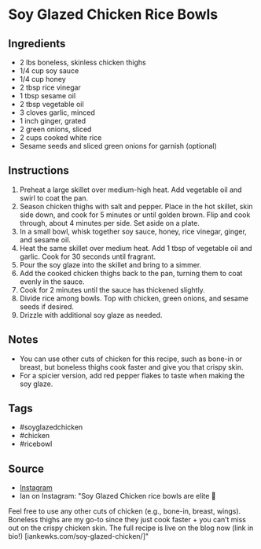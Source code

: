  # Soy Glazed Chicken Rice Bowls

## Ingredients

- 2 lbs boneless, skinless chicken thighs
- 1/4 cup soy sauce
- 1/4 cup honey
- 2 tbsp rice vinegar
- 1 tbsp sesame oil
- 2 tbsp vegetable oil
- 3 cloves garlic, minced
- 1 inch ginger, grated
- 2 green onions, sliced
- 2 cups cooked white rice
- Sesame seeds and sliced green onions for garnish (optional)

## Instructions

1. Preheat a large skillet over medium-high heat. Add vegetable oil and swirl to coat the pan.
2. Season chicken thighs with salt and pepper. Place in the hot skillet, skin side down, and cook for 5 minutes or until golden brown. Flip and cook through, about 4 minutes per side. Set aside on a plate.
3. In a small bowl, whisk together soy sauce, honey, rice vinegar, ginger, and sesame oil.
4. Heat the same skillet over medium heat. Add 1 tbsp of vegetable oil and garlic. Cook for 30 seconds until fragrant.
5. Pour the soy glaze into the skillet and bring to a simmer.
6. Add the cooked chicken thighs back to the pan, turning them to coat evenly in the sauce.
7. Cook for 2 minutes until the sauce has thickened slightly.
8. Divide rice among bowls. Top with chicken, green onions, and sesame seeds if desired.
9. Drizzle with additional soy glaze as needed.

## Notes

- You can use other cuts of chicken for this recipe, such as bone-in or breast, but boneless thighs cook faster and give you that crispy skin.
- For a spicier version, add red pepper flakes to taste when making the soy glaze.

## Tags

- #soyglazedchicken
- #chicken
- #ricebowl

## Source

- [Instagram](https://www.instagram.com/p/C3nOOXpLI8o)
- Ian on Instagram: "Soy Glazed Chicken rice bowls are elite 🤝

Feel free to use any other cuts of chicken (e.g., bone-in, breast, wings). Boneless thighs are my go-to since they just cook faster + you can’t miss out on the crispy chicken skin. The full recipe is live on the blog now (link in bio!) [iankewks.com/soy-glazed-chicken/]"
